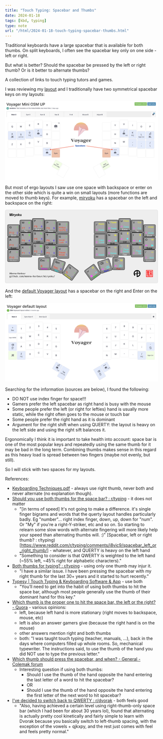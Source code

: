 ```yaml
---
title: "Touch Typing: Spacebar and Thumbs"
date: 2024-01-18
tags: [kbd, typing]
type: note
url: "/html/2024-01-18-touch-typing-spacebar-thumbs.html"
---
```


Traditional keyboards have a large spacebar that is available for both thumbs. On split keyboards, I often see the spacebar key only on one side - left or right.

But what is better? Should the spacebar be pressed by the left or right thumb? Or is it better to alternate thumbs?

A collection of links to touch typing tutors and games.

<!-- more -->

I was reviewing my [layout](https://configure.zsa.io/voyager/layouts/aldqO/latest/0) and I traditionally have two symmetrical spacebar keys on my layouts:

![my Voyager layout](voyager-my-layout.png)

But most of ergo layouts I saw use one space with backspace or enter on the other side which is quite a win on small layouts (more functions are moved to thumb keys). For example, [miryoku](https://github.com/manna-harbour/miryoku) has a spacebar on the left and backspace on the right:

![miryoku layout](miryoku-kle-cover.png)

And the [default Voyager layout](https://configure.zsa.io/voyager/layouts/default/latest/0) has a spacebar on the right and Enter on the left:

![Voyager layout](voyager-default-layout.png)

Searching for the information (sources are below), I found the following:
- DO NOT use index finger for space!!!
- Gamers prefer the left spacebar as right hand is busy with the mouse
- Some people prefer the left (or right for lefties) hand is usually more static, while the right often goes to the mouse or touch bar
- Some people prefer the right hand as it is dominant
- Argument for the right shift when using QUERTY: the layout is heavy on the left side and using the right sift balances it.

Ergonomically I think it is important to take health into account: space bar is one of the most popular keys and repeatedly using the same thumb for it may be bad in the long term.
Combining thumbs makes sense in this regard as this heavy load is spread between two fingers (maybe not evenly, but still).

So I will stick with two spaces for my layouts.

References:

- [Keyboarding Techniques.pdf](https://www.usd417.net/pages/uploaded_files/Keyboarding%20Techniques.pdf) - always use right thumb, never both and never alternate (no explanation though).
- [Should you use both thumbs for the space bar? : r/typing](https://www.reddit.com/r/typing/comments/vzu2l6/should_you_use_both_thumbs_for_the_space_bar/) - it does not matter
  - "[in terms of speed] It's not going to make a difference. it's single finger bigrams and words that the querty layout handles particularly badly. Eg "number"... right index finger, down, up, down for "num". Or "My" if you're a right-Y-striker, etc and so on. So starting to relearn some slow words with alternate fingering will more likely help your speed than alternating thumbs will. :)"
[Spacebar, left or right thumb? : r/typing)[https://www.reddit.com/r/typing/comments/i8vic9/spacebar_left_or_right_thumb/] - whatever, and QUERTY is heavy on the left hand
  - "Something to consider is that QWERTY is weighted to the left hand (~55% left, ~45% right for alphabetic characters)."
- [Both thumbs for typing? : r/typing](https://www.reddit.com/r/typing/comments/hlig3d/both_thumbs_for_typing/) - using only one thumb may injur it.
  - "I have a similar issue. I have been pressing the spacebar with my right thumb for the last 30+ years and it started to hurt recently."
- [Typesy | Touch Typing & Keyboarding Software & App](https://www.typesy.com/are-you-all-thumbs-touch-typists-say-yes/) - use both
  - "You’ll need to get into the habit of using both thumbs to hit the space bar, although most people generally use the thumb of their dominant hand for this key."
- [Which thumb is the proper one to hit the space bar, the left or the right? - Quora](https://www.quora.com/Which-thumb-is-the-proper-one-to-hit-the-space-bar-the-left-or-the-right) - various opinions:
  - left, because left hand is more stationary (right moves to backspace, mouse, etc)
  - left is also an answer gamers give (because the right hand is on the mouse)
  - other answers mention right and both thumbs
  - both: "I was taught touch typing (teacher, manuals, ...), back in the days where computers filled up whole rooms. So, mechanical typewriter. The instructions said, to use the thumb of the hand you did NOT use to type the previous letter."
- [Which thumb should press the spacebar, and when? - General - Colemak forum](https://forum.colemak.com/topic/1828-which-thumb-should-press-the-spacebar-and-when/)
  - Interesting question if using both thumbs:
    - Should I use the thumb of the hand opposite the hand entering the last letter of a word to hit the spacebar?
    - OR
    - Should I use the thumb of the hand opposite the hand entering the first letter of the next word to hit spacebar?
- [I've decided to switch back to QWERTY : r/dvorak](https://www.reddit.com/r/dvorak/comments/oxe15e/ive_decided_to_switch_back_to_qwerty/) - both feels good
  - "Also, having achieved a certain level using right-thumb-only space bar (which I had been for about 30 years lol), found that alternating is actually pretty cool kinetically and fairly simple to learn with Dvorak because you basically switch to left-thumb spacing, with the exception of the vowels + qjkxpy, and the rest just comes with feel and feels pretty normal."
